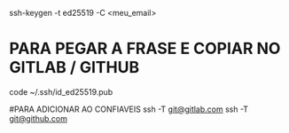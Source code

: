 ssh-keygen -t ed25519 -C <meu_email>

# PARA PEGAR A FRASE E COPIAR NO GITLAB / GITHUB
code ~/.ssh/id_ed25519.pub


#PARA ADICIONAR AO CONFIAVEIS
ssh -T git@gitlab.com
ssh -T git@github.com
